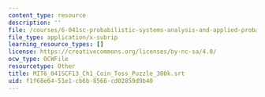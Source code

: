```yaml
---
content_type: resource
description: ''
file: /courses/6-041sc-probabilistic-systems-analysis-and-applied-probability-fall-2013/f1f68e6451e1cb6b8566cd02859d9b40_MIT6_041SCF13_Ch1_Coin_Toss_Puzzle_300k.srt
file_type: application/x-subrip
learning_resource_types: []
license: https://creativecommons.org/licenses/by-nc-sa/4.0/
ocw_type: OCWFile
resourcetype: Other
title: MIT6_041SCF13_Ch1_Coin_Toss_Puzzle_300k.srt
uid: f1f68e64-51e1-cb6b-8566-cd02859d9b40
---
```

